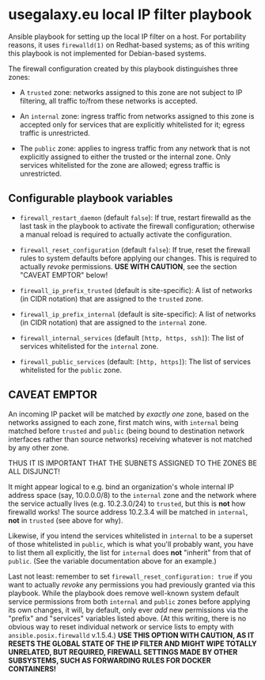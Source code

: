 # usegalaxy.eu local IP filter playbook

Ansible playbook for setting up the local IP filter on a host. For
portability reasons, it uses `firewalld(1)` on Redhat-based systems;
as of this writing this playbook is not implemented for Debian-based
systems.

The firewall configuration created by this playbook distinguishes
three zones:

- A `trusted` zone: networks assigned to this zone are not subject
  to IP filtering, all traffic to/from these networks is accepted.

- An `internal` zone: ingress traffic from networks assigned to
  this zone is accepted only for services that are explicitly
  whitelisted for it; egress traffic is unrestricted.

- The `public` zone: applies to ingress traffic from any network
  that is not explicitly assigned to either the trusted or the
  internal zone. Only services whitelisted for the zone are
  allowed; egress traffic is unrestricted.

## Configurable playbook variables

- `firewall_restart_daemon` (default `false`): If true, restart
  firewalld as the last task in the playbook to activate the
  firewall configuration; otherwise a manual reload is required
  to actually activate the configuration.

- `firewall_reset_configuration` (default `false`): If true,
  reset the firewall rules to system defaults before applying
  our changes. This is required to actually *revoke* permissions.
  **USE WITH CAUTION**, see the section "CAVEAT EMPTOR" below!

- `firewall_ip_prefix_trusted` (default is site-specific):
  A list of networks (in CIDR notation) that are assigned to
  the `trusted` zone.

- `firewall_ip_prefix_internal` (default is site-specific):
  A list of networks (in CIDR notation) that are assigned to
  the `internal` zone.

- `firewall_internal_services` (default `[http, https, ssh]`):
  The list of services whitelisted for the `internal` zone.

- `firewall_public_services` (default: `[http, https]`):
  The list of services whitelisted for the `public` zone.


## CAVEAT EMPTOR

An incoming IP packet will be matched by *exactly one* zone,
based on the networks assigned to each zone, first match wins, with
`internal` being matched before `trusted` and `public` (being bound
to destination network interfaces rather than source networks)
receiving whatever is not matched by any other zone.

THUS IT IS IMPORTANT THAT THE SUBNETS ASSIGNED TO THE ZONES BE ALL
DISJUNCT!

It might appear logical to e.g. bind an organization's whole internal IP
address space (say, 10.0.0.0/8) to the `internal` zone and the network
where the service actually lives (e.g. 10.2.3.0/24) to `trusted`, but this
is **not** how firewalld works! The source address 10.2.3.4 will be matched
in `internal`, **not** in `trusted` (see above for why).

Likewise, if you intend the services whitelisted in `internal` to be a
superset of those whitelisted in `public`, which is what you'll probably
want, you have to list them all explicitly, the list for `internal` does
**not** "inherit" from that of `public`. (See the variable documentation
above for an example.)

Last not least: remember to set `firewall_reset_configuration: true` if
you want to actually *revoke* any permissions you had previously granted via
this playbook. While the playbook does remove well-known system default
service permissions from both `internal` and `public` zones before applying
its own changes, it will, by default, only ever *add* new permissions via
the "prefix" and "services" variables listed above. (At this writing, there
is no obvious way to reset individual network or service lists to empty
with `ansible.posix.firewalld` v.1.5.4.) **USE THIS OPTION WITH CAUTION,
AS IT RESETS THE GLOBAL STATE OF THE IP FILTER AND MIGHT WIPE TOTALLY
UNRELATED, BUT REQUIRED, FIREWALL SETTINGS MADE BY OTHER SUBSYSTEMS,
SUCH AS FORWARDING RULES FOR DOCKER CONTAINERS!**

